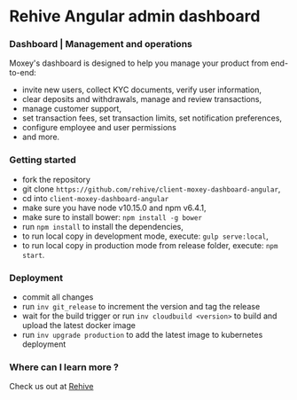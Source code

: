 # Rehive Angular admin dashboard

### Dashboard | Management and operations

Moxey's dashboard is designed to help you manage your product from end-to-end:
* invite new users, collect KYC documents, verify user information,
* clear deposits and withdrawals, manage and review transactions,
* manage customer support,
* set transaction fees, set transaction limits, set notification preferences,
* configure employee and user permissions
* and more.

### Getting started

* fork the repository
* git clone  `https://github.com/rehive/client-moxey-dashboard-angular`,
* cd into `client-moxey-dashboard-angular`
* make sure you have node v10.15.0 and npm v6.4.1,
* make sure to install bower: `npm install -g bower`
* run `npm install` to install the dependencies,
* to run local copy in development mode, execute: `gulp serve:local`,
* to run local copy in production mode from release folder, execute: `npm start`.

### Deployment

* commit all changes
* run `inv git_release` to increment the version and tag the release
* wait for the build trigger or run `inv cloudbuild <version>` to build and upload the latest docker image
* run `inv upgrade production` to add the latest image to kubernetes deployment

### Where can I learn more ?

Check us out at [Rehive](http://www.rehive.com/)
